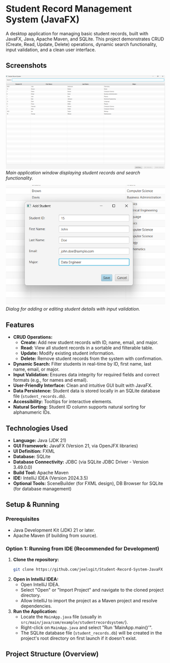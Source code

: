 # Student Record Management System (JavaFX)

A desktop application for managing basic student records, built with JavaFX, Java, Apache Maven, and SQLite. This project demonstrates CRUD (Create, Read, Update, Delete) operations, dynamic search functionality, input validation, and a clean user interface.

## Screenshots

![Main Window](https://github.com/jeelsgit/Student-Record-System-JavaFX/blob/master/screenshots/Main_Window.png)
*Main application window displaying student records and search functionality.*

![Add/Edit Dialog](https://github.com/jeelsgit/Student-Record-System-JavaFX/blob/master/screenshots/Add_Edit_Dialog.png)
*Dialog for adding or editing student details with input validation.*

## Features

*   **CRUD Operations:**
    *   **Create:** Add new student records with ID, name, email, and major.
    *   **Read:** View all student records in a sortable and filterable table.
    *   **Update:** Modify existing student information.
    *   **Delete:** Remove student records from the system with confirmation.
*   **Dynamic Search:** Filter students in real-time by ID, first name, last name, email, or major.
*   **Input Validation:** Ensures data integrity for required fields and correct formats (e.g., for names and email).
*   **User-Friendly Interface:** Clean and intuitive GUI built with JavaFX.
*   **Data Persistence:** Student data is stored locally in an SQLite database file (`student_records.db`).
*   **Accessibility:** Tooltips for interactive elements.
*   **Natural Sorting:** Student ID column supports natural sorting for alphanumeric IDs.

## Technologies Used

*   **Language:** Java (JDK 21)
*   **GUI Framework:** JavaFX (Version 21, via OpenJFX libraries)
*   **UI Definition:** FXML
*   **Database:** SQLite
*   **Database Connectivity:** JDBC (via SQLite JDBC Driver - Version 3.49.0.0)
*   **Build Tool:** Apache Maven
*   **IDE:** IntelliJ IDEA (Version 2024.3.5)
*   **Optional Tools:** SceneBuilder (for FXML design), DB Browser for SQLite (for database management)

## Setup & Running

### Prerequisites

*   Java Development Kit (JDK) 21 or later.
*   Apache Maven (if building from source).

### Option 1: Running from IDE (Recommended for Development)

1.  **Clone the repository:**
    ```bash
    git clone https://github.com/jeelsgit/Student-Record-System-JavaFX
    ```
2.  **Open in IntelliJ IDEA:**
    *   Open IntelliJ IDEA.
    *   Select "Open" or "Import Project" and navigate to the cloned project directory.
    *   Allow IntelliJ to import the project as a Maven project and resolve dependencies.
3.  **Run the Application:**
    *   Locate the `MainApp.java` file (usually in `src/main/java/com/example/studentrecordsystem/`).
    *   Right-click on `MainApp.java` and select "Run 'MainApp.main()'".
    *   The SQLite database file (`student_records.db`) will be created in the project's root directory on first launch if it doesn't exist.

## Project Structure (Overview)
